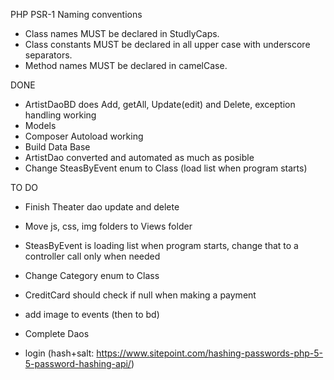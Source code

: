 PHP PSR-1 Naming conventions

- Class names MUST be declared in StudlyCaps.
- Class constants MUST be declared in all upper case with underscore separators.
- Method names MUST be declared in camelCase.

DONE

- ArtistDaoBD does Add, getAll, Update(edit) and Delete, exception handling working
- Models
- Composer Autoload working
- Build Data Base
- ArtistDao converted and automated as much as posible
- Change SteasByEvent enum to Class (load list when program starts)

TO DO

- Finish Theater dao update and delete
- Move js, css, img folders to Views folder
- SteasByEvent is loading list when program starts, change that to a controller call only when needed
- Change Category enum to Class
- CreditCard should check if null when making a payment
- add image to events (then to bd)
- Complete Daos


- login (hash+salt: https://www.sitepoint.com/hashing-passwords-php-5-5-password-hashing-api/)

 
